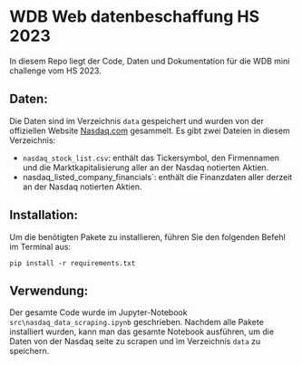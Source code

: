 # WDB Web datenbeschaffung HS 2023
In diesem Repo liegt der Code, Daten und Dokumentation für die WDB mini challenge vom HS 2023.

## Daten:
Die Daten sind im Verzeichnis `data` gespeichert und wurden von der offiziellen Website [Nasdaq.com](https://www.nasdaq.com/market-activity/stocks/screener) gesammelt. Es gibt zwei Dateien in diesem Verzeichnis:
- `nasdaq_stock_list.csv`: enthält das Tickersymbol, den Firmennamen und die Marktkapitalisierung aller an der Nasdaq notierten Aktien.
- nasdaq_listed_company_financials`: enthält die Finanzdaten aller derzeit an der Nasdaq notierten Aktien.

## Installation:
Um die benötigten Pakete zu installieren, führen Sie den folgenden Befehl im Terminal aus:
```
pip install -r requirements.txt
```

## Verwendung:
Der gesamte Code wurde im Jupyter-Notebook `src\nasdaq_data_scraping.ipynb` geschrieben. Nachdem alle Pakete installiert wurden, kann man das gesamte Notebook ausführen, um die Daten von der Nasdaq seite zu scrapen und im Verzeichnis `data` zu speichern.